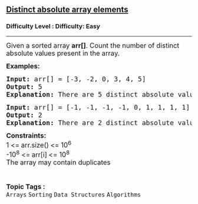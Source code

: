 <h2><a href="https://www.geeksforgeeks.org/problems/distinct-absolute-array-elements4529/1?page=3&category=Arrays&status=unsolved,attempted&sortBy=accuracy">Distinct absolute array elements</a></h2><h3>Difficulty Level : Difficulty: Easy</h3><hr><div class="problems_problem_content__Xm_eO"><p><span style="font-size: 18px;">Given a sorted array <strong>arr[]</strong>. Count the number of distinct absolute values present in the array.</span></p>
<p><span style="font-size: 18px;"><strong>Examples:</strong></span></p>
<pre><span style="font-size: 18px;"><strong>Input: </strong>arr[] = [-3, -2, 0, 3, 4, 5]
<strong>Output:</strong> 5
<strong>Explanation:</strong> There are 5 distinct absolute values i.e. 0, 2, 3, 4 and 5.</span></pre>
<pre><span style="font-size: 18px;"><strong>Input: </strong>arr[] = [-1, -1, -1, -1, 0, 1, 1, 1, 1]
<strong>Output:</strong> 2
<strong>Explanation:</strong> There are 2 distinct absolute values among the elements of this array, i.e. 0 and 1.</span></pre>
<p><span style="font-size: 18px;"><strong>Constraints:</strong><br>1 &lt;=<strong> </strong>arr.size()<strong>&nbsp;</strong>&lt;= 10<sup>6</sup><br>-10<sup>8</sup>&nbsp;&lt;=<strong> </strong>arr[i]<strong> </strong>&lt;= 10<sup>8</sup></span><br><span style="font-size: 18px;">The array may contain duplicates</span></p></div><br><p><span style=font-size:18px><strong>Topic Tags : </strong><br><code>Arrays</code>&nbsp;<code>Sorting</code>&nbsp;<code>Data Structures</code>&nbsp;<code>Algorithms</code>&nbsp;